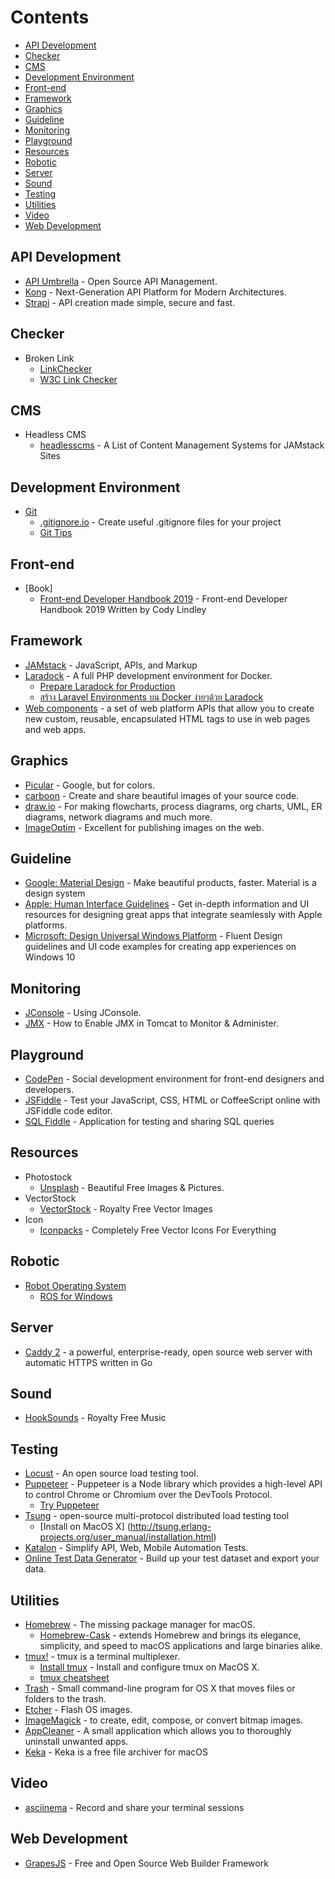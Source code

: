 # Contents
- [API Development](#api)
- [Checker](#checker)
- [CMS](#cms)
- [Development Environment](#development-environment)
- [Front-end](#front-end)
- [Framework](#framework)
- [Graphics](#graphics)
- [Guideline](#guideline)
- [Monitoring](#monitoring)
- [Playground](#playground)
- [Resources](#resources)
- [Robotic](#robotic)
- [Server](#server)
- [Sound](#sound)
- [Testing](#testing)
- [Utilities](#utilities)
- [Video](#video)
- [Web Development](#web-development)

## API Development
- [API Umbrella](https://apiumbrella.io/#features) - Open Source API Management.
- [Kong](https://konghq.com) - Next-Generation API Platform for Modern Architectures.
- [Strapi](https://strapi.io) - API creation made simple, secure and fast.

## Checker
- Broken Link
    - [LinkChecker](http://wummel.github.io/linkchecker/)
    - [W3C Link Checker](http://validator.w3.org/checklink)

## CMS
- Headless CMS
    - [headlesscms](https://headlesscms.org/) - A List of Content Management Systems for JAMstack Sites

## Development Environment
- [Git](https://git-scm.com)
    - [.gitignore.io](https://www.gitignore.io) - Create useful .gitignore files for your project
    - [Git Tips](https://github.com/git-tips/tips)

## Front-end
- [Book]
    - [Front-end Developer Handbook 2019](https://frontendmasters.com/books/front-end-handbook/2019/) - Front-end Developer Handbook 2019
Written by Cody Lindley

## Framework
- [JAMstack](https://jamstack.org/) - JavaScript, APIs, and Markup
- [Laradock](https://laradock.io/) - A full PHP development environment for Docker.
    - [Prepare Laradock for Production](https://laradock.io/documentation/#prepare-laradock-for-production)
    - [สร้าง Laravel Environments บน Docker ง่ายๆด้วย Laradock](https://medium.com/@anuchamaitripirom/%E0%B8%AA%E0%B8%A3%E0%B9%89%E0%B8%B2%E0%B8%87-laravel-environments-%E0%B8%9A%E0%B8%99-docker-%E0%B8%87%E0%B9%88%E0%B8%B2%E0%B8%A2%E0%B9%86%E0%B8%94%E0%B9%89%E0%B8%A7%E0%B8%A2-laradock-7c5abf362538)
- [Web components](https://www.webcomponents.org/) -  a set of web platform APIs that allow you to create new custom, reusable, encapsulated HTML tags to use in web pages and web apps.

## Graphics
- [Picular](https://picular.co) - Google, but for colors.
- [carboon](https://carbon.now.sh) - Create and share beautiful images of your source code.
- [draw.io](https://www.draw.io/) - For making flowcharts, process diagrams, org charts, UML, ER diagrams, network diagrams and much more.
- [ImageOptim](https://imageoptim.com/mac) - Excellent for publishing images on the web.

## Guideline
- [Google: Material Design](https://material.io/design/) - Make beautiful products, faster. Material is a design system
- [Apple: Human Interface Guidelines](https://developer.apple.com/design/human-interface-guidelines/) - Get in-depth information and UI resources for designing great apps that integrate seamlessly with Apple platforms.
- [Microsoft: Design Universal Windows Platform](https://developer.microsoft.com/en-us/windows/apps/design) - Fluent Design guidelines and UI code examples for creating app experiences on Windows 10

## Monitoring
- [JConsole](https://docs.oracle.com/javase/7/docs/technotes/guides/management/jconsole.html) - Using JConsole.
- [JMX](https://geekflare.com/enable-jmx-tomcat-to-monitor-administer/) - How to Enable JMX in Tomcat to Monitor & Administer.

## Playground
- [CodePen](https://codepen.io) - Social development environment for front-end designers and developers.
- [JSFiddle](https://jsfiddle.net) - Test your JavaScript, CSS, HTML or CoffeeScript online with JSFiddle code editor.
- [SQL Fiddle](http://sqlfiddle.com) - Application for testing and sharing SQL queries

## Resources
- Photostock
    - [Unsplash](https://unsplash.com) - Beautiful Free Images & Pictures.
- VectorStock
    - [VectorStock](https://www.vectorstock.com/) - Royalty Free Vector Images
- Icon
    - [Iconpacks](https://www.iconpacks.net/) - Completely Free Vector Icons For Everything

## Robotic
- [Robot Operating System](http://ros.org/)
    - [ROS for Windows](https://ros-win.visualstudio.com/ros-win)

## Server
- [Caddy 2](https://caddyserver.com) - a powerful, enterprise-ready, open source web server with automatic HTTPS written in Go

## Sound
- [HookSounds](https://www.hooksounds.com/) - Royalty Free Music

## Testing
- [Locust](https://locust.io) - An open source load testing tool.
- [Puppeteer](https://pptr.dev) - Puppeteer is a Node library which provides a high-level API to control Chrome or Chromium over the DevTools Protocol.
    - [Try Puppeteer](https://try-puppeteer.appspot.com/)
- [Tsung](http://tsung.erlang-projects.org/) - open-source multi-protocol distributed load testing tool
    - [Install on MacOS X] (http://tsung.erlang-projects.org/user_manual/installation.html)
- [Katalon](https://www.katalon.com) - Simplify API, Web, Mobile Automation Tests.
- [Online Test Data Generator](https://www.onlinedatagenerator.com/) - Build up your test dataset and export your data.

## Utilities
- [Homebrew](https://brew.sh/) - The missing package manager for macOS.
    - [Homebrew-Cask](https://caskroom.github.io/) - extends Homebrew and brings its elegance, simplicity, and speed to macOS applications and large binaries alike. 
- [tmux!](https://github.com/tmux/tmux/wiki) - tmux is a terminal multiplexer.
    - [Install tmux](https://gist.github.com/simme/1297707) - Install and configure tmux on MacOS X.
    - [tmux cheatsheet](https://gist.github.com/MohamedAlaa/2961058)
- [Trash](http://hasseg.org/trash/) - Small command-line program for OS X that moves files or folders to the trash.
- [Etcher](https://etcher.io/) - Flash OS images.
- [ImageMagick](https://www.imagemagick.org/script/index.php) - to create, edit, compose, or convert bitmap images.
- [AppCleaner](https://freemacsoft.net/appcleaner/) - A small application which allows you to thoroughly uninstall unwanted apps.
- [Keka](http://www.kekaosx.com/en/) - Keka is a free file archiver for macOS

## Video
- [asciinema](https://asciinema.org/) - Record and share your terminal sessions

## Web Development
- [GrapesJS](https://grapesjs.com) - Free and Open Source Web Builder Framework
